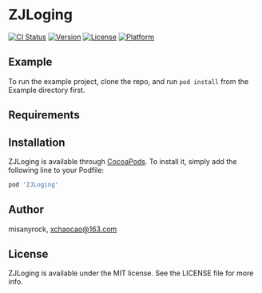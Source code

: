 # ZJLoging

[![CI Status](https://img.shields.io/travis/misanyrock/ZJLoging.svg?style=flat)](https://travis-ci.org/misanyrock/ZJLoging)
[![Version](https://img.shields.io/cocoapods/v/ZJLoging.svg?style=flat)](https://cocoapods.org/pods/ZJLoging)
[![License](https://img.shields.io/cocoapods/l/ZJLoging.svg?style=flat)](https://cocoapods.org/pods/ZJLoging)
[![Platform](https://img.shields.io/cocoapods/p/ZJLoging.svg?style=flat)](https://cocoapods.org/pods/ZJLoging)

## Example

To run the example project, clone the repo, and run `pod install` from the Example directory first.

## Requirements

## Installation

ZJLoging is available through [CocoaPods](https://cocoapods.org). To install
it, simply add the following line to your Podfile:

```ruby
pod 'ZJLoging'
```

## Author

misanyrock, xchaocao@163.com

## License

ZJLoging is available under the MIT license. See the LICENSE file for more info.
